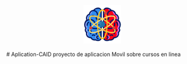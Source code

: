 <h3 align="center">
  <img src="https://github.com/JACKZON-DEVELOPER/Aplication-CAID/blob/master/app/src/main/res/drawable-xxxhdpi/logo.png" alt="CAID Logo" width="100">  
</h3>
# Aplication-CAID
proyecto de aplicacion Movil sobre cursos en linea
